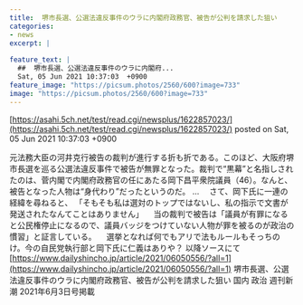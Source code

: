 ```yaml
---
title:  堺市長選、公選法違反事件のウラに内閣府政務官、被告が公判を請求した狙い  
categories:
- news
excerpt: |
  
feature_text: |
  ##  堺市長選、公選法違反事件のウラに内閣府...
  Sat, 05 Jun 2021 10:37:03  +0900
feature_image: "https://picsum.photos/2560/600?image=733"
image: "https://picsum.photos/2560/600?image=733"
---
```


[https://asahi.5ch.net/test/read.cgi/newsplus/1622857023/](https://asahi.5ch.net/test/read.cgi/newsplus/1622857023/)
posted on Sat, 05 Jun 2021 10:37:03  +0900

<!--more-->

元法務大臣の河井克行被告の裁判が進行する折も折である。このほど、大阪府堺市長選を巡る公選法違反事件で被告が無罪となった。裁判で“黒幕”と名指しされたのは、菅内閣で内閣府政務官の任にあたる岡下昌平衆院議員（46）。なんと、被告となった人物は“身代わり”だったというのだ。 … 　さて、岡下氏に一連の経緯を尋ねると、 「そもそも私は選対のトップではないし、私の指示で文書が発送されたなんてことはありません」 　当の裁判で被告は「議員が有罪になると公民権停止になるので、議員バッジをつけていない人物が罪を被るのが政治の慣習」と証言している。 　選挙となれば何でもアリで法もルールもそっちのけ。今の自民党執行部と岡下氏に仁義はありや？ 以降ソースにて [https://www.dailyshincho.jp/article/2021/06050556/?all=1](https://www.dailyshincho.jp/article/2021/06050556/?all=1) 堺市長選、公選法違反事件のウラに内閣府政務官、被告が公判を請求した狙い 国内 政治 週刊新潮 2021年6月3日号掲載
